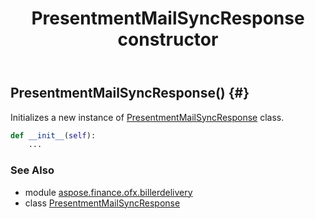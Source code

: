 ﻿---
title: PresentmentMailSyncResponse constructor
second_title: Aspose.Finance for Python via .NET API References
description: 
type: docs
weight: 10
url: /python-net/aspose.finance.ofx.billerdelivery/presentmentmailsyncresponse/__init__/
is_root: false
---

## PresentmentMailSyncResponse() {#}

Initializes a new instance of [PresentmentMailSyncResponse](/finance/python-net/aspose.finance.ofx.billerdelivery/presentmentmailsyncresponse) class.



```python
def __init__(self):
    ...
```





### See Also
* module [aspose.finance.ofx.billerdelivery](../../)
* class [PresentmentMailSyncResponse](/finance/python-net/aspose.finance.ofx.billerdelivery/presentmentmailsyncresponse)

